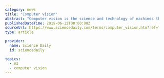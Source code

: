 ```yaml
---
category: news
title: "Computer vision"
abstract: "Computer vision is the science and technology of machines that see. As a scientific discipline, computer vision is concerned with the theory and technology for building artificial systems that obtain information from images or multi-dimensional data."
publishedDateTime: 2019-06-12T00:00:00Z
sourceUrl: https://www.sciencedaily.com/terms/computer_vision.htm?ref=TuringTribe.com
type: article

provider:
  name: Science Daily
  id: sciencedaily

topics:
  - AI
  - computer vision
---
```

